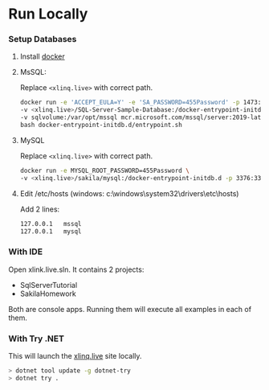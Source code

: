 # Run Locally

### Setup Databases

1. Install [docker](https://www.docker.com/)
1. MsSQL:

    Replace `<xlinq.live>` with correct path.

    ```sh
    docker run -e 'ACCEPT_EULA=Y' -e 'SA_PASSWORD=455Password' -p 1473:1433 -d \
    -v <xlinq.live>/SQL-Server-Sample-Database:/docker-entrypoint-initdb.d \
    -v sqlvolume:/var/opt/mssql mcr.microsoft.com/mssql/server:2019-latest \
    bash docker-entrypoint-initdb.d/entrypoint.sh
    ```

1. MySQL

    Replace `<xlinq.live>` with correct path.

    ```sh
    docker run -e MYSQL_ROOT_PASSWORD=455Password \
    -v <xlinq.live>/sakila/mysql:/docker-entrypoint-initdb.d -p 3376:3306 -d mysql:8
    ```

1. Edit /etc/hosts (windows: c:\windows\system32\drivers\etc\hosts)

    Add 2 lines:

    ```sh
    127.0.0.1   mssql
    127.0.0.1   mysql
    ```

### With IDE

Open xlink.live.sln. It contains 2 projects:

- SqlServerTutorial
- SakilaHomework

Both are console apps. Running them will execute all examples in each of them.

### With Try .NET

This will launch the [xlinq.live](http://xlinq.live) site locally.

```sh
> dotnet tool update -g dotnet-try
> dotnet try .
```

